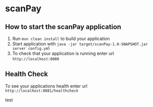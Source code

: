 # scanPay

How to start the scanPay application
---

1. Run `mvn clean install` to build your application
1. Start application with `java -jar target/scanPay-1.0-SNAPSHOT.jar server config.yml`
1. To check that your application is running enter url `http://localhost:8080`

Health Check
---

To see your applications health enter url `http://localhost:8081/healthcheck`

test
